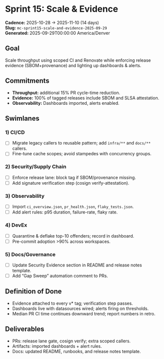 # Sprint 15: Scale & Evidence
**Cadence:** 2025-10-28 → 2025-11-10 (14 days)  
**Slug:** `mc-sprint15-scale-and-evidence-2025-09-29`  
**Generated:** 2025-09-29T00:00:00 America/Denver

## Goal
Scale throughput using scoped CI and Renovate while enforcing release evidence (SBOM+provenance) and lighting up dashboards & alerts.

## Commitments
- **Throughput:** additional 15% PR cycle-time reduction.
- **Evidence:** 100% of tagged releases include SBOM and SLSA attestation.
- **Observability:** Dashboards imported, alerts enabled.

## Swimlanes
### 1) CI/CD
- [ ] Migrate legacy callers to reusable pattern; add `infra/**` and `docs/**` callers.
- [ ] Fine-tune cache scopes; avoid stampedes with concurrency groups.

### 2) Security/Supply Chain
- [ ] Enforce release lane: block tag if SBOM/provenance missing.
- [ ] Add signature verification step (cosign verify-attestation).

### 3) Observability
- [ ] Import `ci_overview.json`, `pr_health.json`, `flaky_tests.json`.
- [ ] Add alert rules: p95 duration, failure-rate, flaky rate.

### 4) DevEx
- [ ] Quarantine & deflake top-10 offenders; record in dashboard.
- [ ] Pre-commit adoption >90% across workspaces.

### 5) Docs/Governance
- [ ] Update Security Evidence section in README and release notes template.
- [ ] Add “Gap Sweep” automation comment to PRs.

## Definition of Done
- Evidence attached to every v* tag; verification step passes.
- Dashboards live with datasources wired; alerts firing on thresholds.
- Median PR CI time continues downward trend; report numbers in retro.

## Deliverables
- PRs: release lane gate, cosign verify; extra scoped callers.
- Artifacts: imported dashboards + alert rules.
- Docs: updated README, runbooks, and release notes template.
